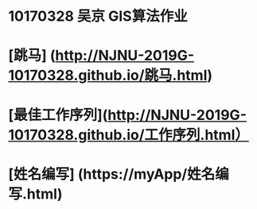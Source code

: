 10170328 吴京 GIS算法作业
=================
# [跳马] (http://NJNU-2019G-10170328.github.io/跳马.html)
# [最佳工作序列](http://NJNU-2019G-10170328.github.io/工作序列.html）
# [姓名编写] (https://myApp/姓名编写.html)
